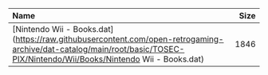 |Name|Size|
|:---|---:|
|[Nintendo Wii - Books.dat](https://raw.githubusercontent.com/open-retrogaming-archive/dat-catalog/main/root/basic/TOSEC-PIX/Nintendo/Wii/Books/Nintendo Wii - Books.dat)|1846|
